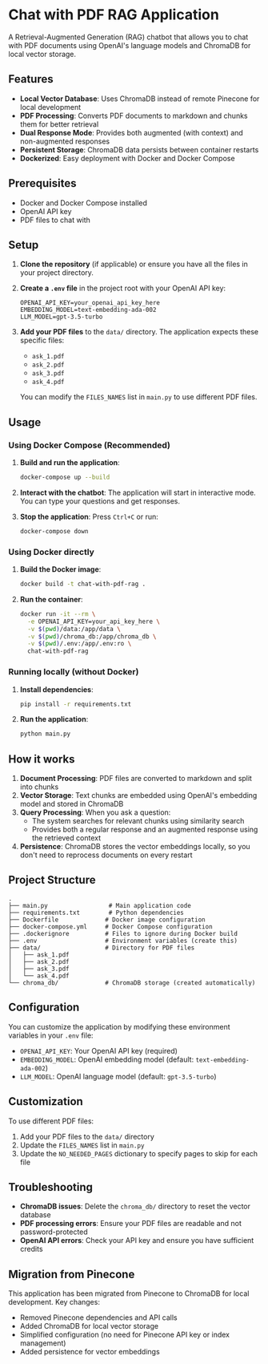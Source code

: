 # Chat with PDF RAG Application

A Retrieval-Augmented Generation (RAG) chatbot that allows you to chat with PDF documents using OpenAI's language models and ChromaDB for local vector storage.

## Features

- **Local Vector Database**: Uses ChromaDB instead of remote Pinecone for local development
- **PDF Processing**: Converts PDF documents to markdown and chunks them for better retrieval
- **Dual Response Mode**: Provides both augmented (with context) and non-augmented responses
- **Persistent Storage**: ChromaDB data persists between container restarts
- **Dockerized**: Easy deployment with Docker and Docker Compose

## Prerequisites

- Docker and Docker Compose installed
- OpenAI API key
- PDF files to chat with

## Setup

1. **Clone the repository** (if applicable) or ensure you have all the files in your project directory.

2. **Create a `.env` file** in the project root with your OpenAI API key:
   ```
   OPENAI_API_KEY=your_openai_api_key_here
   EMBEDDING_MODEL=text-embedding-ada-002
   LLM_MODEL=gpt-3.5-turbo
   ```

3. **Add your PDF files** to the `data/` directory. The application expects these specific files:
   - `ask_1.pdf`
   - `ask_2.pdf`
   - `ask_3.pdf`
   - `ask_4.pdf`

   You can modify the `FILES_NAMES` list in `main.py` to use different PDF files.

## Usage

### Using Docker Compose (Recommended)

1. **Build and run the application**:
   ```bash
   docker-compose up --build
   ```

2. **Interact with the chatbot**: The application will start in interactive mode. You can type your questions and get responses.

3. **Stop the application**: Press `Ctrl+C` or run:
   ```bash
   docker-compose down
   ```

### Using Docker directly

1. **Build the Docker image**:
   ```bash
   docker build -t chat-with-pdf-rag .
   ```

2. **Run the container**:
   ```bash
   docker run -it --rm \
     -e OPENAI_API_KEY=your_api_key_here \
     -v $(pwd)/data:/app/data \
     -v $(pwd)/chroma_db:/app/chroma_db \
     -v $(pwd)/.env:/app/.env:ro \
     chat-with-pdf-rag
   ```

### Running locally (without Docker)

1. **Install dependencies**:
   ```bash
   pip install -r requirements.txt
   ```

2. **Run the application**:
   ```bash
   python main.py
   ```

## How it works

1. **Document Processing**: PDF files are converted to markdown and split into chunks
2. **Vector Storage**: Text chunks are embedded using OpenAI's embedding model and stored in ChromaDB
3. **Query Processing**: When you ask a question:
   - The system searches for relevant chunks using similarity search
   - Provides both a regular response and an augmented response using the retrieved context
4. **Persistence**: ChromaDB stores the vector embeddings locally, so you don't need to reprocess documents on every restart

## Project Structure

```
.
├── main.py                 # Main application code
├── requirements.txt        # Python dependencies
├── Dockerfile             # Docker image configuration
├── docker-compose.yml     # Docker Compose configuration
├── .dockerignore          # Files to ignore during Docker build
├── .env                   # Environment variables (create this)
├── data/                  # Directory for PDF files
│   ├── ask_1.pdf
│   ├── ask_2.pdf
│   ├── ask_3.pdf
│   └── ask_4.pdf
└── chroma_db/             # ChromaDB storage (created automatically)
```

## Configuration

You can customize the application by modifying these environment variables in your `.env` file:

- `OPENAI_API_KEY`: Your OpenAI API key (required)
- `EMBEDDING_MODEL`: OpenAI embedding model (default: `text-embedding-ada-002`)
- `LLM_MODEL`: OpenAI language model (default: `gpt-3.5-turbo`)

## Customization

To use different PDF files:

1. Add your PDF files to the `data/` directory
2. Update the `FILES_NAMES` list in `main.py`
3. Update the `NO_NEEDED_PAGES` dictionary to specify pages to skip for each file

## Troubleshooting

- **ChromaDB issues**: Delete the `chroma_db/` directory to reset the vector database
- **PDF processing errors**: Ensure your PDF files are readable and not password-protected
- **OpenAI API errors**: Check your API key and ensure you have sufficient credits

## Migration from Pinecone

This application has been migrated from Pinecone to ChromaDB for local development. Key changes:

- Removed Pinecone dependencies and API calls
- Added ChromaDB for local vector storage
- Simplified configuration (no need for Pinecone API key or index management)
- Added persistence for vector embeddings
